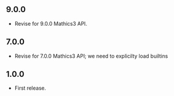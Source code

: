 9.0.0
-----

* Revise for 9.0.0 Mathics3 API.


7.0.0
-----

* Revise for 7.0.0 Mathics3 API; we need to explicilty load builtins


1.0.0
-----

* First release.
